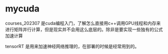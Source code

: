 # mycuda

courses_202307 是cuda编程入门，了解怎么直接用c++调用GPU线程和内存来进行矩阵并行计算，但是现实并不会用这么底层的。除非是要实现一些独有的公式加速计算

tensorRT 是用来加速神经网络推理的，在部署的时候是经常用到的。
